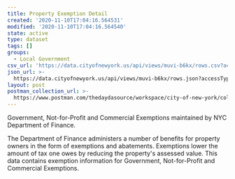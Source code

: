 ```yaml
---
title: Property Exemption Detail
created: '2020-11-10T17:04:16.564531'
modified: '2020-11-10T17:04:16.564540'
state: active
type: dataset
tags: []
groups:
  - Local Government
csv_url: 'https://data.cityofnewyork.us/api/views/muvi-b6kx/rows.csv?accessType=DOWNLOAD'
json_url: >-
  https://data.cityofnewyork.us/api/views/muvi-b6kx/rows.json?accessType=DOWNLOAD
layout: post
postman_collection_url: >-
  https://www.postman.com/thedaydasource/workspace/city-of-new-york/collection/15909983-9539ff1e-7948-4c5c-b50c-88a88fc7ebc3
---
```

Government, Not-for-Profit and Commercial Exemptions maintained by NYC Department of Finance.

The Department of Finance administers a number of benefits for property owners in the form of exemptions and abatements. Exemptions lower the amount of tax one owes by reducing the property's assessed value.  This data contains exemption information for Government, Not-for-Profit and Commercial Exemptions.
